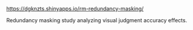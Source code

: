 https://dgknzts.shinyapps.io/rm-redundancy-masking/

Redundancy masking study analyzing visual judgment accuracy effects.